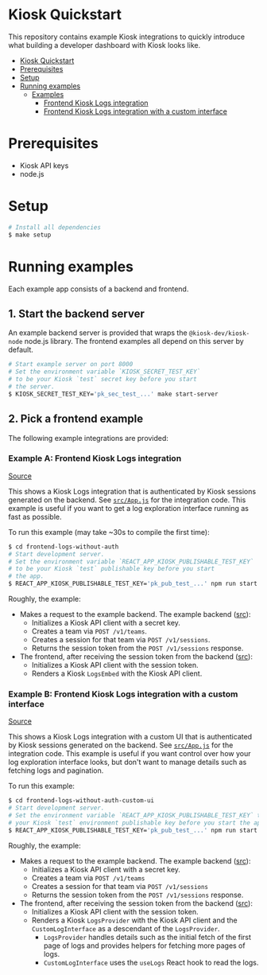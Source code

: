 Kiosk Quickstart
================
This repository contains example Kiosk integrations to quickly introduce what
building a developer dashboard with Kiosk looks like.

   * [Kiosk Quickstart](#kiosk-quickstart)
   * [Prerequisites](#prerequisites)
   * [Setup](#setup)
   * [Running examples](#running-examples)
      * [Examples](#examples)
         * [Frontend Kiosk Logs integration](#frontend-kiosk-logs-integration)
         * [Frontend Kiosk Logs integration with a custom interface](#frontend-kiosk-logs-integration-with-a-custom-interface)

# Prerequisites
- Kiosk API keys
- node.js

# Setup
```sh
# Install all dependencies
$ make setup
```

# Running examples

Each example app consists of a backend and frontend.

## 1. Start the backend server
An example backend server is provided that wraps the `@kiosk-dev/kiosk-node`
node.js library. The frontend examples all depend on this server by default.
```sh
# Start example server on port 8000
# Set the environment variable `KIOSK_SECRET_TEST_KEY`
# to be your Kiosk `test` secret key before you start
# the server.
$ KIOSK_SECRET_TEST_KEY='pk_sec_test_...' make start-server
```

## 2. Pick a frontend example
The following example integrations are provided:

### Example A: Frontend Kiosk Logs integration
[Source](frontend-logs-without-auth)

This shows a Kiosk Logs integration that is authenticated by Kiosk sessions
generated on the backend. See
[`src/App.js`](frontend-logs-without-auth/src/App.js) for the integration code.
This example is useful if you want to get a log exploration interface running
as fast as possible.

To run this example (may take ~30s to compile the first time):
```sh
$ cd frontend-logs-without-auth
# Start development server.
# Set the environment variable `REACT_APP_KIOSK_PUBLISHABLE_TEST_KEY`
# to be your Kiosk `test` publishable key before you start
# the app.
$ REACT_APP_KIOSK_PUBLISHABLE_TEST_KEY='pk_pub_test_...' npm run start
```

Roughly, the example:
- Makes a request to the example backend. The example backend ([src][backend-src]):
  - Initializes a Kiosk API client with a secret key.
  - Creates a team via `POST /v1/teams`.
  - Creates a session for that team via `POST /v1/sessions`.
  - Returns the session token from the `POST /v1/sessions` response.
- The frontend, after receiving the session token from the backend ([src][frontend-src]):
  - Initializes a Kiosk API client with the session token.
  - Renders a Kiosk `LogsEmbed` with the Kiosk API client.

[backend-src]: https://github.com/kiosk-dev/integration-examples/blob/7046098/server/index.js
[frontend-src]: https://github.com/kiosk-dev/integration-examples/blob/7046098/frontend-logs-without-auth/src/App.js#L61-L63

### Example B: Frontend Kiosk Logs integration with a custom interface
[Source](frontend-logs-without-auth-custom-ui)

This shows a Kiosk Logs integration with a custom UI that is authenticated by
Kiosk sessions generated on the backend. See
[`src/App.js`](frontend-logs-without-auth-custom-ui/src/App.js) for the
integration code. This example is useful if you want control over how your log
exploration interface looks, but don't want to manage details such as fetching
logs and pagination.

To run this example:
```sh
$ cd frontend-logs-without-auth-custom-ui
# Start development server.
# Set the environment variable `REACT_APP_KIOSK_PUBLISHABLE_TEST_KEY` to be
# your Kiosk `test` environment publishable key before you start the app.
$ REACT_APP_KIOSK_PUBLISHABLE_TEST_KEY='pk_pub_test_...' npm run start
```

Roughly, the example:
- Makes a request to the example backend. The example backend ([src][backend-src]):
  - Initializes a Kiosk API client with a secret key.
  - Creates a team via `POST /v1/teams`
  - Creates a session for that team via `POST /v1/sessions`
  - Returns the session token from the `POST /v1/sessions` response.
- The frontend, after receiving the session token from the backend ([src][frontend-src]):
  - Initializes a Kiosk API client with the session token.
  - Renders a Kiosk `LogsProvider` with the Kiosk API client and the
    `CustomLogInterface` as a descendant of the `LogsProvider`.
    - `LogsProvider` handles details such as the initial fetch of the first page
      of logs and provides helpers for fetching more pages of logs.
    - `CustomLogInterface` uses the `useLogs` React hook to read the logs.

[backend-src]: https://github.com/kiosk-dev/integration-examples/blob/7046098/server/index.js
[frontend-src]: https://github.com/kiosk-dev/integration-examples/blob/7046098/frontend-logs-without-auth-custom-ui/src/App.js#L72-L76
